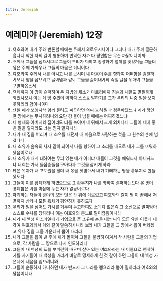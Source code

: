 ```yaml
---
title: Jeremiah
---
```


# 예레미야 (Jeremiah) 12장
1. 여호와여 내가 주와 변론할 때에는 주께서 의로우시니이다 그러나 내가 주께 질문하옵나니 악한 자의 길이 형통하며 반역한 자가 다 평안함은 무슨 까닭이니이까
1. 주께서 그들을 심으시므로 그들이 뿌리가 박히고 장성하여 열매를 맺었거늘 그들의 입은 주께 가까우나 그들의 마음은 머니이다
1. 여호와여 주께서 나를 아시고 나를 보시며 내 마음이 주를 향하여 어떠함을 감찰하시오니 양을 잡으려고 끌어냄과 같이 그들을 끌어내시되 죽일 날을 위하여 그들을 구별하옵소서
1. 언제까지 이 땅이 슬퍼하며 온 지방의 채소가 마르리이까 짐승과 새들도 멸절하게 되었사오니 이는 이 땅 주민이 악하여 스스로 말하기를 그가 우리의 나중 일을 보지 못하리라 함이니이다
1. 만일 네가 보행자와 함께 달려도 피곤하면 어찌 능히 말과 경주하겠느냐 네가 평안한 땅에서는 무사하려니와 요단 강 물이 넘칠 때에는 어찌하겠느냐
1. 네 형제와 아버지의 집이라도 너를 속이며 네 뒤에서 크게 외치나니 그들이 네게 좋은 말을 할지라도 너는 믿지 말지니라
1. 내가 내 집을 버리며 내 소유를 내던져 내 마음으로 사랑하는 것을 그 원수의 손에 넘겼나니
1. 내 소유가 숲속의 사자 같이 되어서 나를 향하여 그 소리를 내므로 내가 그를 미워하였음이로라
1. 내 소유가 내게 대하여는 무늬 있는 매가 아니냐 매들이 그것을 에워싸지 아니하느냐 너희는 가서 들짐승들을 모아다가 그것을 삼키게 하라
1. 많은 목자가 내 포도원을 헐며 내 몫을 짓밟아서 내가 기뻐하는 땅을 황무지로 만들었도다
1. 그들이 이를 황폐하게 하였으므로 그 황무지가 나를 향하여 슬퍼하는도다 온 땅이 황폐함은 이를 마음에 두는 자가 없음이로다
1. 파괴하는 자들이 광야의 모든 벗은 산 위에 이르렀고 여호와의 칼이 땅 이 끝에서 저 끝까지 삼키니 모든 육체가 평안하지 못하도다
1. 무리가 밀을 심어도 가시를 거두며 수고하여도 소득이 없은즉 그 소산으로 말미암아 스스로 수치를 당하리니 이는 여호와의 분노로 말미암음이니라
1. 내가 내 백성 이스라엘에게 기업으로 준 소유에 손을 대는 나의 모든 악한 이웃에 대하여 여호와께서 이와 같이 말씀하시니라 보라 내가 그들을 그 땅에서 뽑아 버리겠고 유다 집을 그들 가운데서 뽑아 내리라
1. 내가 그들을 뽑아 낸 후에 내가 돌이켜 그들을 불쌍히 여겨서 각 사람을 그들의 기업으로, 각 사람을 그 땅으로 다시 인도하리니
1. 그들이 내 백성의 도를 부지런히 배우며 살아 있는 여호와라는 내 이름으로 맹세하기를 자기들이 내 백성을 가리켜 바알로 맹세하게 한 것 같이 하면 그들이 내 백성 가운데에 세움을 입으려니와
1. 그들이 순종하지 아니하면 내가 반드시 그 나라를 뽑으리라 뽑아 멸하리라 여호와의 말씀이니라